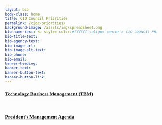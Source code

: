 ```yaml
---
layout: bio
body-class: home
title: CIO Council Priorities
permalink: /cioc-priorities/
background-image: /assets/img/spreadsheet.png
bio-name-text: <p style="color:#ffffff";align="center"> CIO COUNCIL PRIORITIES </p>
bio-title-text: 
bio-agency-text: 
bio-image-url: 
bio-image-alt-text: 
bio-phone: 
bio-email: 
banner-heading: 
banner-text: 
banner-button-text: 
banner-button-link: 
---
```


<h3 style="font-family:Poppins"><a href="https://www.cio.gov/cioc-priority-tbm/">Technology Business Management (TBM)</a></h3>
<br/>
<h3 style="font-family:Poppins"><a href="https://www.cio.gov/2018/03/20/presidents-management-agenda-release/">President's Management Agenda</a></h3>

